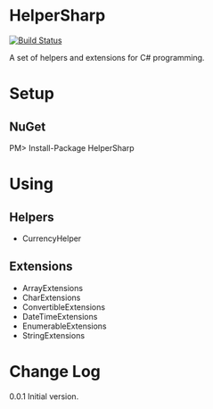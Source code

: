 HelperSharp
=========
[![Build Status](https://travis-ci.org/giacomelli/HelperSharp.png?branch=master)](https://travis-ci.org/giacomelli/HelperSharp)

A set of helpers and extensions for C# programming.

Setup
=========

NuGet
------
PM> Install-Package HelperSharp

Using
=========
Helpers
------
- CurrencyHelper


Extensions
------
- ArrayExtensions
- CharExtensions
- ConvertibleExtensions
- DateTimeExtensions
- EnumerableExtensions
- StringExtensions


Change Log
======
0.0.1 Initial version.
